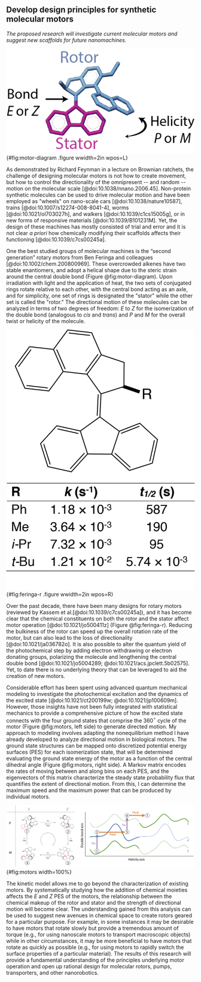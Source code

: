 ## Develop design principles for synthetic molecular motors
*The proposed research will investigate current molecular motors and suggest new scaffolds for future nanomachines.*

![The two degrees of freedom in a synthetic molecular motor.](images/motor.png){#fig:motor-diagram .figure wwidth=2in wpos=L}

As demonstrated by Richard Feynman in a lecture on Brownian ratchets, the challenge of designing molecular motors is not how to create movement, but how to control the directionality of the omnipresent -- and random -- motion on the molecular scale [@doi:10.1038/nnano.2006.45].
Non-protein synthetic molecules can be used to drive molecular motion and have been employed as "wheels" on nano-scale cars [@doi:10.1038/nature10587], trains [@doi:10.1007/s12274-008-8041-4], worms [@doi:10.1021/ol703027h], and walkers [@doi:10.1039/c1cs15005g], or in new forms of responsive materials [@doi:10.1039/B101231M].
Yet, the design of these machines has mostly consisted of trial and error and it is not clear *a priori* how chemically modifying their scaffolds affects their functioning  [@doi:10.1039/c7cs00245a].

One the best studied groups of molecular machines is the “second generation” rotary motors from Ben Feringa and colleagues [@doi:10.1002/chem.200800969].
These overcrowded alkenes have two stable enantiomers, and adopt a helical shape due to the steric strain around the central double bond (Figure @fig:motor-diagram).
Upon irradiation with light and the application of heat, the two sets of conjugated rings rotate relative to each other, with the central bond acting as an axle, and for simplicity, one set of rings is designated the "stator" while the other set is called the "rotor."
The directional motion of these molecules can be analyzed in terms of two degrees of freedom: $E$ to $Z$ for the isomerization of the double bond (analogous to *cis* and *trans*) and $P$ and $M$ for the overall twist or helicity of the molecule.

 ![Functional group additions can have a large effect on overall rotation rates (redrawn from [@doi:10.1021/ja058303m]).](images/Feringa-R-with-table.png){#fig:feringa-r .figure wwidth=2in wpos=R}

Over the past decade, there have been many designs for rotary motors (reviewed by Kassem et al.[@doi:10.1039/c7cs00245a]), and it has become clear that the chemical constituents on both the rotor and the stator affect motor operation [@doi:10.1021/jo500411z] (Figure @fig:feringa-r).
Reducing the bulkiness of the rotor can speed up the overall rotation rate of the motor, but can also lead to the loss of directionality [@doi:10.1021/ja036782o].
It is also possible to alter the quantum yield of the photochemical step by adding electron withdrawing or electron donating groups, polarizing the molecule and lengthening the central double bond [@doi:10.1021/jo5004289; @doi:10.1021/acs.jpclett.5b02575].
Yet, to date there is no underlying theory that can be leveraged to aid the creation of new motors.

Considerable effort has been spent using advanced quantum mechanical modeling to investigate the photochemical excitation and the dynamics of the excited state [@doi:10.1021/ct200199w; @doi:10.1021/jp100609m].
However, those insights have not been fully integrated with statistical mechanics to provide a comprehensive picture of how the excited state connects with the four ground states that comprise the 360$^\circ$ cycle of the motor (Figure @fig:motors, left side) to generate directed motion.
My approach to modeling involves adapting the nonequilibrium method I have already developed to analyze directional motion in biological motors. 
The ground state structures can be mapped onto discretized potential energy surfaces (PES) for each isomerization state, that will be determined evaluating the ground state energy of the motor as a function of the central dihedral angle (Figure @fig:motors, right side).
A Markov matrix encodes the rates of moving between and along bins on each PES, and the eigenvectors of this matrix characterize the steady state probability flux that quantifies the extent of directional motion.
From this, I can determine the maximum speed and the maximum power that can be produced by individual motors.

![On the left, the four ground state conformations of a second generation motor, adapted from Štacko et al[@doi:10.1126/science.aam8808]. On the right, the same four states placed on free energy profiles. The energy profiles are periodic, with two cycles shown for either isomerization state. A clone of the lower $E$ energy surface is shown above, for clarity, to demonstrate the progression from state 4 to state 1 requires energy.](images/offset-barriers.png){#fig:motors width=100%}

The kinetic model allows me to go beyond the characterization of existing motors.
By systematically studying how the addition of chemical moieties affects the $E$ and $Z$ PES of the motors, the relationship between the chemical makeup of the rotor and stator and the strength of directional motion will become clear.
The understanding gained from this analysis can be used to suggest new avenues in chemical space to create rotors geared for a particular purpose.
For example, in some instances it may be desirable to have motors that rotate slowly but provide a tremendous amount of torque (e.g., for using nanoscale motors to transport macroscopic objects) while in other circumstances, it may be more beneficial to have motors that rotate as quickly as possible (e.g., for using motors to rapidly switch the surface properties of a particular material). 
The results of this research will provide a fundamental understanding of the principles underlying motor operation and open up rational design for molecular rotors, pumps, transporters, and other nanorobotics.